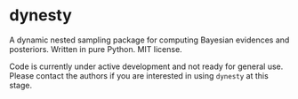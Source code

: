 dynesty
======

A dynamic nested sampling package for computing Bayesian evidences and posteriors.
Written in pure Python. MIT license.

Code is currently under active development and not ready for general use. 
Please contact the authors if you are interested in using `dynesty` at this stage.
